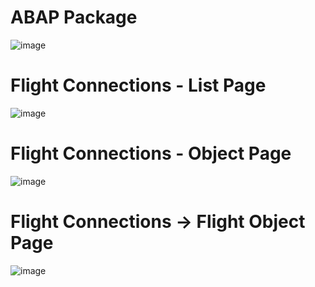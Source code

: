 # ABAP Package
![image](https://github.com/zvikesh/flight-read-only/assets/108741639/7d10be7f-1a1a-43ab-93c9-98451e97d81e)

# Flight Connections - List Page
![image](https://github.com/zvikesh/flight-read-only/assets/108741639/7f48f34d-7829-4b66-814b-4da02dd30285)

# Flight Connections - Object Page
![image](https://github.com/zvikesh/flight-read-only/assets/108741639/687df523-1504-4d02-a8b1-f800a0cee8a1)

# Flight Connections ->  Flight Object Page
![image](https://github.com/zvikesh/flight-read-only/assets/108741639/6e78bad8-22b5-424f-8593-8525e90e8683)
